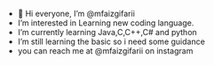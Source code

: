 - 👋 Hi everyone, I’m @mfaizgifarii
- I’m interested in Learning new coding language.
- I’m currently learning Java,C,C++,C# and python
- I’m still learning the basic so i need some guidance
- you can reach me at @mfaizgifarii on instagram

<!---
mfaizgifarii/mfaizgifarii is a ✨ special ✨ repository because its `README.md` (this file) appears on your GitHub profile.
You can click the Preview link to take a look at your changes.
--->

